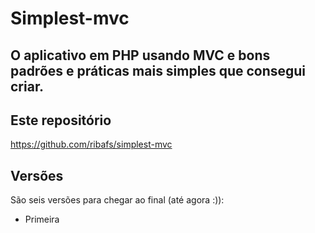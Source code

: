 # Simplest-mvc

## O aplicativo em PHP usando MVC e bons padrões e práticas mais simples que consegui criar.

## Este repositório

https://github.com/ribafs/simplest-mvc

## Versões

São seis versões para chegar ao final (até agora :)):

- Primeira


